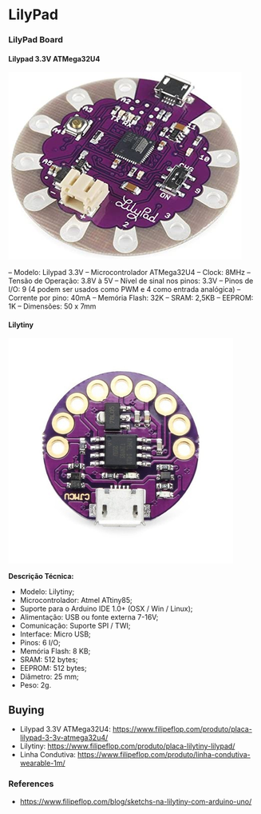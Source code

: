 # LilyPad 

### LilyPad Board

####  Lilypad 3.3V ATMega32U4
![Dashboard](docs/images/lilypad.jpeg)

– Modelo: Lilypad 3.3V
– Microcontrolador ATMega32U4
– Clock: 8MHz
– Tensão de Operação: 3.8V à 5V
– Nível de sinal nos pinos: 3.3V
– Pinos de I/O: 9 (4 podem ser usados como PWM e 4 como entrada analógica)
– Corrente por pino: 40mA
– Memória Flash: 32K
– SRAM: 2,5KB
– EEPROM: 1K
– Dimensões: 50 x 7mm

#### Lilytiny
![Dashboard](docs/images/lilytiny.jpg)

**Descrição Técnica:**

- Modelo: Lilytiny;
- Microcontrolador: Atmel ATtiny85;
- Suporte para o Arduino IDE 1.0+ (OSX / Win / Linux);
- Alimentação: USB ou fonte externa 7-16V;
- Comunicação: Suporte SPI / TWI;
- Interface: Micro USB;
- Pinos: 6 I/O;
- Memória Flash: 8 KB;
- SRAM: 512 bytes;
- EEPROM: 512 bytes;
- Diâmetro: 25 mm;
- Peso: 2g.

## Buying

- Lilypad 3.3V ATMega32U4: https://www.filipeflop.com/produto/placa-lilypad-3-3v-atmega32u4/
- Lilytiny: https://www.filipeflop.com/produto/placa-lilytiny-lilypad/
- Linha Condutiva: https://www.filipeflop.com/produto/linha-condutiva-wearable-1m/

### References
- https://www.filipeflop.com/blog/sketchs-na-lilytiny-com-arduino-uno/
